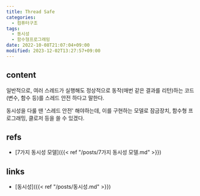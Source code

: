 ```yaml
---
title: Thread Safe
categories:
  - 컴퓨터구조
tags:
  - 동시성
  - 함수형프로그래밍
date: 2022-10-08T21:07:04+09:00
modified: 2023-12-02T13:27:57+09:00
---
```


## content
일반적으로, 여러 스레드가 실행해도 정상적으로 동작(매번 같은 결과를 리턴)하는 코드(변수, 함수 등)를 스레드 안전 하다고 말한다.

동시성을 다룰 땐 '스레드 안전' 해야하는데, 이를 구현하는 모델로 잠금장치, 함수형 프로그래밍, 클로저 등을 쓸 수 있겠다.


## refs
- [7가지 동시성 모델]({{< ref "/posts/7가지 동시성 모델.md" >}})


## links
- [동시성]({{< ref "/posts/동시성.md" >}})
